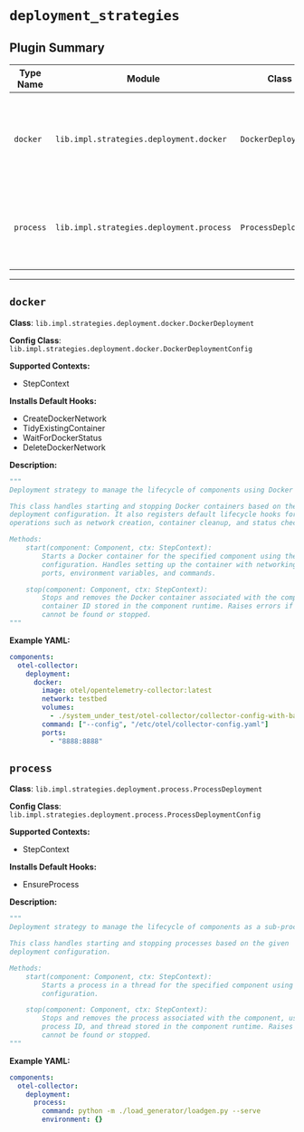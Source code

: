 # `deployment_strategies`

## Plugin Summary

| Type Name | Module | Class | Config Class | Description Summary |
|-----------|--------|-------|--------------|----------------------|
| `docker` | `lib.impl.strategies.deployment.docker` | `DockerDeployment` | `DockerDeploymentConfig` | Deployment strategy to manage the lifecycle of components using Docker containers |
| `process` | `lib.impl.strategies.deployment.process` | `ProcessDeployment` | `ProcessDeploymentConfig` | Deployment strategy to manage the lifecycle of components as a sub-process |

---

## `docker`

**Class**: `lib.impl.strategies.deployment.docker.DockerDeployment`

**Config Class**: `lib.impl.strategies.deployment.docker.DockerDeploymentConfig`

**Supported Contexts:**

- StepContext

**Installs Default Hooks:**

- CreateDockerNetwork
- TidyExistingContainer
- WaitForDockerStatus
- DeleteDockerNetwork

**Description:**

```python
"""
Deployment strategy to manage the lifecycle of components using Docker containers.

This class handles starting and stopping Docker containers based on the given
deployment configuration. It also registers default lifecycle hooks for Docker
operations such as network creation, container cleanup, and status checks.

Methods:
    start(component: Component, ctx: StepContext):
        Starts a Docker container for the specified component using the deployment
        configuration. Handles setting up the container with networking, volumes,
        ports, environment variables, and commands.

    stop(component: Component, ctx: StepContext):
        Stops and removes the Docker container associated with the component, using
        container ID stored in the component runtime. Raises errors if container
        cannot be found or stopped.
"""
```

**Example YAML:**

```yaml
components:
  otel-collector:
    deployment:
      docker:
        image: otel/opentelemetry-collector:latest
        network: testbed
        volumes:
          - ./system_under_test/otel-collector/collector-config-with-batch-processor.yaml:/etc/otel/collector-config.yaml:ro
        command: ["--config", "/etc/otel/collector-config.yaml"]
        ports:
          - "8888:8888"
```

## `process`

**Class**: `lib.impl.strategies.deployment.process.ProcessDeployment`

**Config Class**: `lib.impl.strategies.deployment.process.ProcessDeploymentConfig`

**Supported Contexts:**

- StepContext

**Installs Default Hooks:**

- EnsureProcess

**Description:**

```python
"""
Deployment strategy to manage the lifecycle of components as a sub-process.

This class handles starting and stopping processes based on the given
deployment configuration.

Methods:
    start(component: Component, ctx: StepContext):
        Starts a process in a thread for the specified component using the deployment
        configuration.

    stop(component: Component, ctx: StepContext):
        Stops and removes the process associated with the component, using
        process ID, and thread stored in the component runtime. Raises errors if process
        cannot be found or stopped.
"""
```

**Example YAML:**

```yaml
components:
  otel-collector:
    deployment:
      process:
        command: python -m ./load_generator/loadgen.py --serve
        environment: {}
```
